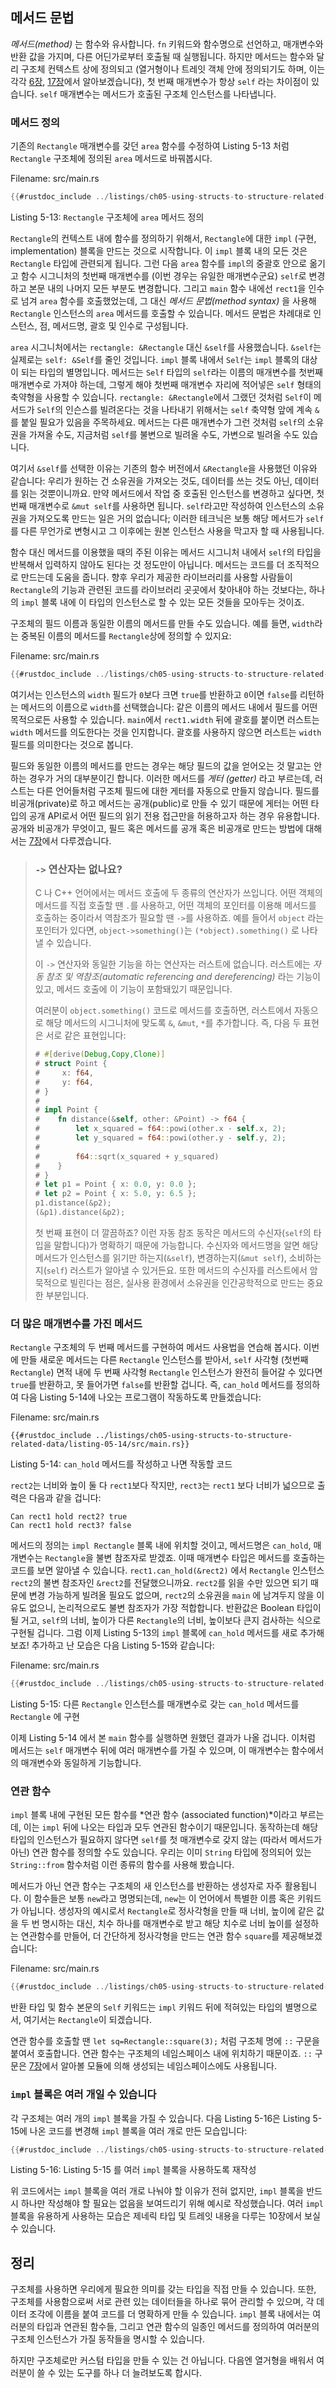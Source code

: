 ## 메서드 문법

*메서드(method)* 는 함수와 유사합니다.
`fn` 키워드와 함수명으로 선언하고, 매개변수와 반환 값을 가지며,
다른 어딘가로부터 호출될 때 실행됩니다.
하지만 메서드는 함수와 달리 구조체 컨텍스트 상에 정의되고 (열거형이나
트레잇 객체 안에 정의되기도 하며, 이는 각각 [6장][enums]<!-- ignore -->,
[17장][trait-objects]<!-- ignore -->에서 알아보겠습니다),
첫 번째 매개변수가 항상 `self` 라는 차이점이 있습니다.
`self` 매개변수는 메서드가 호출된 구조체 인스턴스를 나타냅니다.

### 메서드 정의

기존의 `Rectangle` 매개변수를 갖던 `area` 함수를 수정하여
Listing 5-13 처럼 `Rectangle` 구조체에 정의된
`area` 메서드로 바꿔봅시다.

<span class="filename">Filename: src/main.rs</span>

```rust
{{#rustdoc_include ../listings/ch05-using-structs-to-structure-related-data/listing-05-13/src/main.rs}}
```

<span class="caption">Listing 5-13: `Rectangle` 구조체에
`area` 메서드 정의</span>

`Rectangle`의 컨텍스트 내에 함수를 정의하기 위해서, `Rectangle`에 대한 `impl`
(구현, implementation) 블록을 만드는 것으로 시작합니다. 이 `impl` 블록 내의
모든 것은 `Rectangle` 타입에 관련되게 됩니다. 그런 다음 `area` 함수를 `impl`의
중괄호 안으로 옮기고 함수 시그니처의 첫번째 매개변수를 (이번 경우는 유일한
매개변수군요) `self`로 변경하고 본문 내의 나머지 모든 부분도 변경합니다. 
그리고 `main` 함수 내에선 `rect1`을 인수로 넘겨 `area` 함수를 호출했었는데,
그 대신 *메서드 문법(method syntax)* 을 사용해 `Rectangle` 인스턴스의 `area`
메서드를 호출할 수 있습니다. 메서드 문법은 차례대로 인스턴스, 점,
메서드명, 괄호 및 인수로 구성됩니다.

`area` 시그니처에서는 `rectangle: &Rectangle` 대신 `&self`를 사용했습니다.
`&self`는 실제로는 `self: &Self`를 줄인 것입니다. `impl` 블록 내에서
`Self`는 `impl` 블록의 대상이 되는 타입의 별명입니다. 메서드는
`Self` 타입의 `self`라는 이름의 매개변수를 첫번째 매개변수로 가져야
하는데, 그렇게 해야 첫번째 매개변수 자리에 적어넣은 `self` 형태의 축약형을
사용할 수 있습니다. `rectangle: &Rectangle`에서 그랬던 것처럼 `Self`이 메서드가
`Self`의 인슨스를 빌려온다는 것을 나타내기 위해서는 `self` 축약형 앞에 계속
`&`를 붙일 필요가 있음을 주목하세요. 메서드는 다른 매개변수가 그런 것처럼
`self`의 소유권을 가져올 수도, 지금처럼 `self`를 불변으로 빌려올 수도,
가변으로 빌려올 수도 있습니다.

여기서 `&self`를 선택한 이유는 기존의 함수 버전에서 `&Rectangle`을
사용했던 이유와 같습니다: 우리가 원하는 건 소유권을 가져오는 것도,
데이터를 쓰는 것도 아닌, 데이터를 읽는 것뿐이니까요. 만약 메서드에서
작업 중 호출된 인스턴스를 변경하고 싶다면, 첫번째 매개변수로
`&mut self`를 사용하면 됩니다. `self`라고만 작성하여 인스턴스의 소유권을
가져오도록 만드는 일은 거의 없습니다; 이러한 테크닉은 보통 해당 메서드가
`self`를 다른 무언가로 변형시고 그 이후에는 원본 인스턴스 사용을 막고자
할 때 사용됩니다.

함수 대신 메서드를 이용했을 때의 주된 이유는 메서드 시그니처 내에서
`self`의 타입을 반복해서 입력하지 않아도 된다는 것 정도만이 아닙니다.
메서드는 코드를 더 조직적으로 만드는데 도움을 줍니다. 향후 우리가 제공한
라이브러리를 사용할 사람들이 `Rectangle`의 기능과 관련된 코드를 라이브러리
곳곳에서 찾아내야 하는 것보다는, 하나의 `impl` 블록 내에 이 타입의 인스턴스로
할 수 있는 모든 것들을 모아두는 것이죠.

구조체의 필드 이름과 동일한 이름의 메서드를 만들 수도 있습니다.
예를 들면, `width`라는 중복된 이름의 메서드를 `Rectangle`상에 정의할 수
있지요:

<span class="filename">Filename: src/main.rs</span>

```rust
{{#rustdoc_include ../listings/ch05-using-structs-to-structure-related-data/no-listing-06-method-field-interaction/src/main.rs:here}}
```

여기서는 인스턴스의 `width` 필드가 `0`보다 크면 `true`를 반환하고
`0`이면 `false`를 리턴하는 메서드의 이름으로 `width`를 선택했습니다:
같은 이름의 메서드 내에서 필드를 어떤 목적으로든 사용할 수 있습니다.
`main`에서 `rect1.width` 뒤에 괄호를 붙이면 러스트는 `width` 메서드를
의도한다는 것을 인지합니다. 괄호를 사용하지 않으면 러스트는 `width` 필드를
의미한다는 것으로 봅니다.

필드와 동일한 이름의 메서드를 만드는 경우는 해당 필드의 값을 얻어오는 것
말고는 안하는 경우가 거의 대부분이긴 합니다. 이러한 메서드를
*게터 (getter)* 라고 부르는데, 러스트는 다른 언어들처럼 구조체 필드에 대한
게터를 자동으로 만들지 않습니다. 필드를 비공개(private)로 하고 메서드는
공개(public)로 만들 수 있기 때문에 게터는 어떤 타입의 공개 API로서 어떤
필드의 읽기 전용 접근만을 허용하고자 하는 경우 유용합니다. 공개와 비공개가
무엇이고, 필드 혹은 메서드를 공개 혹은 비공개로 만드는 방법에 대해서는
[7장][public]<!-- ignore -->에서 다루겠습니다.

> ### `->` 연산자는 없나요?
>
> C 나 C++ 언어에서는 메서드 호출에 두 종류의 연산자가 쓰입니다.
> 어떤 객체의 메서드를 직접 호출할 땐 `.`를 사용하고,
> 어떤 객체의 포인터를 이용해 메서드를 호출하는 중이라서 역참조가 필요할 땐 `->`를 사용하죠.
> 예를 들어서 `object` 라는 포인터가 있다면,
> `object->something()`는  `(*object).something()` 로 나타낼 수 있습니다.
>
> 이 `->` 연산자와 동일한 기능을 하는 연산자는 러스트에 없습니다.
> 러스트에는 *자동 참조 및 역참조(automatic referencing and dereferencing)* 라는 기능이 있고,
> 메서드 호출에 이 기능이 포함돼있기 때문입니다.
>
> 여러분이 `object.something()` 코드로 메서드를 호출하면,
> 러스트에서 자동으로 해당 메서드의 시그니처에 맞도록 `&`, `&mut`, `*`를 추가합니다.
> 즉, 다음 두 표현은 서로 같은 표현입니다:
>
> <!-- CAN'T EXTRACT SEE BUG https://github.com/rust-lang/mdBook/issues/1127 -->
> ```rust
> # #[derive(Debug,Copy,Clone)]
> # struct Point {
> #     x: f64,
> #     y: f64,
> # }
> #
> # impl Point {
> #    fn distance(&self, other: &Point) -> f64 {
> #        let x_squared = f64::powi(other.x - self.x, 2);
> #        let y_squared = f64::powi(other.y - self.y, 2);
> #
> #        f64::sqrt(x_squared + y_squared)
> #    }
> # }
> # let p1 = Point { x: 0.0, y: 0.0 };
> # let p2 = Point { x: 5.0, y: 6.5 };
> p1.distance(&p2);
> (&p1).distance(&p2);
> ```
>
> 첫 번째 표현이 더 깔끔하죠?
> 이런 자동 참조 동작은 메서드의 수신자(`self`의 타입을 말합니다)가 명확하기 때문에 가능합니다.
> 수신자와 메서드명을 알면 해당 메서드가 인스턴스를 읽기만 하는지(`&self`),
> 변경하는지(`&mut self`), 소비하는지(`self`) 러스트가 알아낼 수 있거든요.
> 또한 메서드의 수신자를 러스트에서 암묵적으로 빌린다는 점은,
> 실사용 환경에서 소유권을 인간공학적으로 만드는 중요한 부분입니다.

### 더 많은 매개변수를 가진 메서드

`Rectangle` 구조체의 두 번째 메서드를 구현하여 메서드 사용법을 연습해 봅시다.
이번에 만들 새로운 메서드는 다른 `Rectangle` 인스턴스를 받아서,
`self` 사각형 (첫번째 `Rectangle`) 면적 내에 두 번째 사각형 `Rectangle`
인스턴스가 완전히 들어갈 수 있다면 `true`를 반환하고, 못 들어가면 `false`를
반환할 겁니다. 즉, `can_hold` 메서드를 정의하여 다음 Listing 5-14에 나오는
프로그램이 작동하도록 만들겠습니다:

<span class="filename">Filename: src/main.rs</span>

```rust,ignore
{{#rustdoc_include ../listings/ch05-using-structs-to-structure-related-data/listing-05-14/src/main.rs}}
```

<span class="caption">Listing 5-14: `can_hold` 메서드를 작성하고 나면
작동할 코드</span>

`rect2`는 너비와 높이 둘 다 `rect1`보다 작지만,
`rect3`는  `rect1` 보다 너비가 넓으므로
출력은 다음과 같을 겁니다:

```text
Can rect1 hold rect2? true
Can rect1 hold rect3? false
```

메서드의 정의는 `impl Rectangle` 블록 내에 위치할 것이고,
메서드명은 `can_hold`, 매개변수는 `Rectangle`을 불변 참조자로 받겠죠.
이때 매개변수 타입은 메서드를 호출하는 코드를 보면 알아낼 수 있습니다.
`rect1.can_hold(&rect2)` 에서 `Rectangle` 인스턴스
`rect2`의 불변 참조자인 `&rect2`를 전달했으니까요.
`rect2`를 읽을 수만 있으면 되기 때문에
변경 가능하게 빌려올 필요도 없으며,
`rect2`의 소유권을 `main` 에 남겨두지 않을 이유도 없으니,
논리적으로도 불변 참조자가 가장 적합합니다.
반환값은 Boolean 타입이 될 거고, `self`의 너비, 높이가
다른 `Rectangle`의 너비, 높이보다 큰지 검사하는 식으로 구현될 겁니다.
그럼 이제 Listing 5-13의 `impl` 블록에 `can_hold` 메서드를 새로 추가해보죠!
추가하고 난 모습은 다음 Listing 5-15와 같습니다:

<span class="filename">Filename: src/main.rs</span>

```rust
{{#rustdoc_include ../listings/ch05-using-structs-to-structure-related-data/listing-05-15/src/main.rs:here}}
```

<span class="caption">Listing 5-15: 다른 `Rectangle` 인스턴스를
매개변수로 갖는 `can_hold` 메서드를 `Rectangle` 에 구현</span>

이제 Listing 5-14 에서 본
`main` 함수를 실행하면 원했던 결과가 나올 겁니다.
이처럼 메서드는 `self` 매개변수 뒤에 여러 매개변수를 가질 수 있으며,
이 매개변수는 함수에서의 매개변수와 동일하게 기능합니다.

### 연관 함수

`impl` 블록 내에 구현된 모든 함수를 *연관 함수 (associated function)*이라고
부르는데, 이는 `impl` 뒤에 나오는 타입과 모두 연관된 함수이기 때문입니다.
동작하는데 해당 타입의 인스턴스가 필요하지 않다면 `self`를 첫 매개변수로
갖지 않는 (따라서 메서드가 아닌) 연관 함수를 정의할 수도 있습니다.
우리는 이미 `String` 타입에 정의되어 있는 `String::from` 함수처럼 이런
종류의 함수를 사용해 봤습니다.

메서드가 아닌 연관 함수는 구조체의 새 인스턴스를 반환하는 생성자로
자주 활용됩니다. 이 함수들은 보통 `new`라고 명명되는데, `new`는
이 언어에서 특별한 이름 혹은 키워드가 아닙니다. 생성자의 예시로서
`Rectangle`로 정사각형을 만들 때 너비, 높이에 같은 값을 두 번 명시하는 대신,
치수 하나를 매개변수로 받고 해당 치수로 너비 높이를 설정하는 연관함수를 만들어,
더 간단하게 정사각형을 만드는 연관 함수 `square`를
제공해보겠습니다:

<span class="filename">Filename: src/main.rs</span>

```rust
{{#rustdoc_include ../listings/ch05-using-structs-to-structure-related-data/no-listing-03-associated-functions/src/main.rs:here}}
```

반환 타입 및 함수 본문의 `Self` 키워드는 `impl` 키워드
뒤에 적혀있는 타입의 별명으로서, 여기서는 `Rectangle`이
되겠습니다.

연관 함수를 호출할 땐
`let sq=Rectangle::square(3);` 처럼 구조체 명에 `::` 구문을 붙여서 호출합니다.
연관 함수는 구조체의 네임스페이스 내에 위치하기 때문이죠.
`::` 구문은 [7장][modules]<!-- ignore -->에서 알아볼 모듈에 의해 생성되는
네임스페이스에도 사용됩니다.

### `impl` 블록은 여러 개일 수 있습니다

각 구조체는 여러 개의 `impl` 블록을 가질 수 있습니다.
다음 Listing 5-16은 Listing 5-15에 나온 코드를 변경해
`impl` 블록을 여러 개로 만든 모습입니다:

```rust
{{#rustdoc_include ../listings/ch05-using-structs-to-structure-related-data/listing-05-16/src/main.rs:here}}
```

<span class="caption">Listing 5-16: Listing 5-15 를 여러 `impl`
블록을 사용하도록 재작성</span>

위 코드에서는 `impl` 블록을 여러 개로 나눠야 할 이유가 전혀 없지만,
`impl` 블록을 반드시 하나만 작성해야 할 필요는 없음을 보여드리기 위해 예시로 작성했습니다.
여러 `impl` 블록을 유용하게 사용하는 모습은 제네릭 타입 및 트레잇 내용을 다루는 10장에서 보실 수 있습니다.

## 정리

구조체를 사용하면 우리에게 필요한 의미를 갖는 타입을 직접 만들 수 있습니다.
또한, 구조체를 사용함으로써 서로 관련 있는 데이터들을 하나로 묶어 관리할 수
있으며, 각 데이터 조각에 이름을 붙여 코드를 더 명확하게 만들 수 있습니다.
`impl` 블록 내에서는 여러분의 타입과 연관된 함수들, 그리고 연관 함수의
일종인 메서드를 정의하여 여러분의 구조체 인스턴스가 가질 동작들을 명시할 수
있습니다.

하지만 구조체로만 커스텀 타입을 만들 수 있는 건 아닙니다.
다음엔 열거형을 배워서 여러분이 쓸 수 있는 도구를 하나 더 늘려보도록 합시다.

[enums]: ch06-00-enums.html
[trait-objects]: ch17-02-trait-objects.md
[public]: ch07-03-paths-for-referring-to-an-item-in-the-module-tree.html#exposing-paths-with-the-pub-keyword
[modules]: ch07-02-defining-modules-to-control-scope-and-privacy.html
